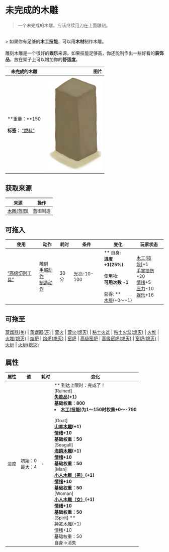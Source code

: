 # 未完成的木雕  
> 一个未完成的木雕。应该继续用刀在上面雕刻。  
<br>  
> 如果你有足够的<b>木工技能</b>，可以用<b>木材</b>制作木雕。<br><br>雕刻木雕是一个很好的<b>娱乐</b>来源。如果技能足够高，你还能制作出一些好看的<b>装饰品</b>，放在架子上可以增加你的<b>舒适度</b>。  
  
  未完成的木雕  |   图片   
 ----  |  ----:   
 **重量：**150<br><br>**标签：**	[“燃料”](tag_Fuel.md)  |  <img decoding="async" src="Sprite/WoodCarving.png" href="a.md" style="max-width:300px;max-height:300px;">   
  
## 获取来源  
来源  |  操作  
----  |  ----  
[木雕(蓝图)](Bp_WoodCarvings.md)  |  蓝图制造  
## 可拖入  
使用  |  动作  |  耗时  |  条件  |  变化  |  玩家状态  
----  |  ----  |  ----  |  ----  |  ----  |  ----  
[“高级切割工具”](tag_CutterAdv.md)  |  雕刻<br>[手部动作](HandAction.md)<br>[制造动作](CraftAction.md)  |  30分  |  [光亮](Light.md): 10-100  |  ** 自身: **<br>进度  +1(25%)<br><br>** 使用物: **<br>可用次数  -1<br><br>** 获得: **<br>  [木屑](WoodShavings.md)(+0～+1)<br>  |  [木工(技能)](Skill_Woodworking.md)+1<br>[手掌损伤](HandDamage.md)+20<br>[情绪](Morale.md)+5<br>[压力](Stress.md)-10<br>[娱乐](Entertainment.md)+16  
## 可拖至  
[蒸馏器(关)](AlembicOff.md) | [蒸馏器(开)](AlembicOn.md) | [营火](Campfire.md) | [营火(熄灭)](CampfireExtinguished.md) | [粘土火盆](ClayFirePit.md) | [粘土火盆(熄灭)](ClayFirePitExtinguished.md) | [火堆](Fire.md) | [火堆(熄灭)](FireExtinguished.md) | [熔炉](Forge.md) | [熔炉(熄灭)](ForgeExtinguished.md) | [窑炉](Kiln.md) | [高级窑炉](KilnAdvanced.md) | [高级窑炉(熄灭)](KilnAdvancedExtinguished.md) | [窑炉(熄灭)](KilnExtinguished.md) | [火炉](Stove.md) | [火炉(熄灭)](StoveExtinguished.md)  
## 属性   
属性  |  值  |  耗时  |  变化  
----  |  ----  |  ----  |  ----  
进度  |  初始：0<br>最大：4  |  -  |  ** 到达上限时：完成了！ **<br>** [Ruined] **<br>  [失败品](WoodCarving_Failed.md)(+1)<br>基础权重：800<li>[木工(技能)](Skill_Woodworking.md)为1～150时权重+0～-790</li><br>** [Goat] **<br>  [山羊木雕](WoodCarving_Goat.md)(+1)<br>[情绪](Morale.md)+10<br>基础权重：50<br>** [Seagull] **<br>  [海鸥木雕](WoodCarving_Seagull.md)(+1)<br>[情绪](Morale.md)+10<br>基础权重：50<br>** [Man] **<br>  [小人木雕（男）](WoodCarving_Man.md)(+1)<br>[情绪](Morale.md)+10<br>基础权重：50<br>** [Woman] **<br>  [小人木雕（女）](WoodCarving_Woman.md)(+1)<br>[情绪](Morale.md)+10<br>基础权重：50<br>** [Spirit] **<br>  [神灵木雕](WoodCarving_Monster.md)(+1)<br>[情绪](Morale.md)+10<br>基础权重：50<br>自身→消失  


<script>document.title="未完成的木雕 - 卡牌生存百科 Card Survival Wiki";</script>